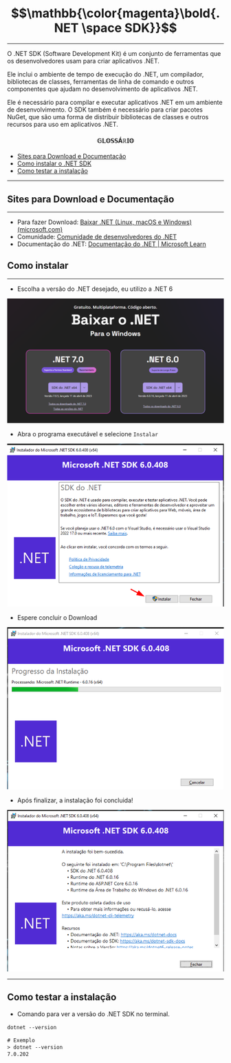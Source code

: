 # $$\mathbb{\color{magenta}\bold{.NET \space SDK}}$$

---

O .NET SDK (Software Development Kit) é um conjunto de ferramentas que os desenvolvedores usam para criar aplicativos .NET.

Ele inclui o ambiente de tempo de execução do .NET, um compilador, bibliotecas de classes, ferramentas de linha de comando e outros componentes que ajudam no desenvolvimento de aplicativos .NET.

Ele é necessário para compilar e executar aplicativos .NET em um ambiente de desenvolvimento. O SDK também é necessário para criar pacotes NuGet, que são uma forma de distribuir bibliotecas de classes e outros recursos para uso em aplicativos .NET.

#### $$\mathbb{GLOSSÁRIO}$$

- [Sites para Download e Documentação](#sites-para-download-e-documentação)
- [Como instalar o .NET SDK](#como-instalar)
- [Como testar a instalação](#como-testar-a-instalação)

---

## Sites para Download e Documentação

---

- Para fazer Download: [Baixar .NET (Linux, macOS e Windows) (microsoft.com)](https://dotnet.microsoft.com/pt-br/download)
- Comunidade: [Comunidade de desenvolvedores do .NET](https://dotnet.microsoft.com/pt-br/platform/community)
- Documentação do .NET: [Documentação do .NET | Microsoft Learn](https://learn.microsoft.com/pt-br/dotnet/fundamentals/)

## Como instalar

---

- Escolha a versão do .NET desejado, eu utilizo a .NET 6

![Untitled](instalacao/Untitled.png)

- Abra o programa executável e selecione `Instalar`

![Untitled](instalacao/Untitled%201.png)

- Espere concluir o Download

![Untitled](instalacao/Untitled%202.png)

- Após finalizar, a instalação foi concluida!

![Untitled](instalacao/Untitled%203.png)

---

## Como testar a instalação

* Comando para ver a versão do .NET SDK no terminal.

```shell
dotnet --version
```

```shell
# Exemplo
> dotnet --version
7.0.202
```

